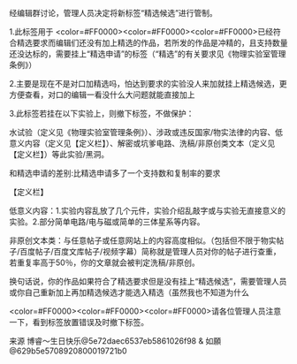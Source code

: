 经编辑群讨论，管理人员决定将新标签“精选候选”进行管制。

1.此标签用于 <color=#FF0000><color=#FF0000><color=#FF0000>已经符合精选要求而编辑们还没有加上精选的作品</color></color></color>，若所发的作品是冲精的，且支持数量还没达标的，需要挂上“精选申请”的标签（“精选”的有关要求见《物理实验室管理条例》）

2.主要是现在不是对口加精选吗，怕达到要求的实验没人来加就挂上精选候选，更方便查看，对口的编辑一看没什么大问题就能直接加上

3.此标签若挂在以下实验上，则撤下标签，不做保护：

水试验（定义见《物理实验室管理条例》）、涉政或违反国家/物实法律的内容、低意义内容（定义见【定义栏】）、解密或坑爹电路、洗稿/非原创类文本（定义见【定义栏】）等此实验/黑洞。

和精选申请的差别:比精选申请多了一个支持数和复制率的要求

【定义栏】

低意义内容：1.实验内容乱放了几个元件，实验介绍乱敲字或与实验无直接意义的实验。2.部分简单电路/电与磁或简单的三体星系等内容。

非原创文本类：与任意帖子或任意网站上的内容高度相似。（包括但不限于物实帖子/百度帖子/百度文库帖子/视频字幕）简称就是管理人员对你的帖子进行查重，若重复率高于50％，你的文章就会被判定洗稿/非原创。

换句话说，你的作品如果符合了精选要求但是没有挂上“精选候选”，需要管理人员或你自己重新加上再加精选候选才能选入精选（虽然我也不知道为什么

<color=#FF0000><color=#FF0000><color=#FF0000>请各位管理人员注意一下，看到标签放置错误及时撤下标签。 </color></color></color>


来源 博睿～生日快乐@5e72daec6537eb5861026f98 & 如願@629b5e5708920800019721b0